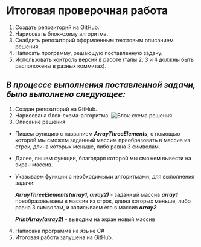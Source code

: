 # **Итоговая проверочная работа**
1. Создать репозиторий на GitHub.
2. Нарисовать блок-схему алгоритма.
3. Снабдить репозиторий оформленным текстовым описанием решения.
4. Написать программу, решающую поставленную задачу.
5. Использовать контроль версий в работе (тапы 2, 3 и 4 должны быть расположены в разных коммитах).
## *В процессе выполнения поставленной задачи, было выполнено следующее:*
1. Создан репозиторий на GitHub.
2. Нарисована блок-схема-алгоритма.
![Блок-схема решения](Final_Task.jpg)
3. Описание решения:
- Пишем функцию с названием ***ArrayThreeElements***, с помощью которой мы сможем заданный массим преобразовать в массив из строк, длина которых меньше, либо равна 3 символам.
- Далее, пишем функции, благодаря которой мы сможем вывести на экран массив.
- Указываем функции с необходимыми алгоритмами, для выполнения задачи:

    ***ArrayThreeElements(array1, array2)*** - заданный массив ***array1*** преобразовываем в массив из строк, длина которых меньше, либо равна 3 символам, и записываем его в массив ***array2***

    ***PrintArray(array2)*** - выводим на экран новый массив

4. Написана программа на языке C#
5. Итоговая работа запушена на GitHub.



